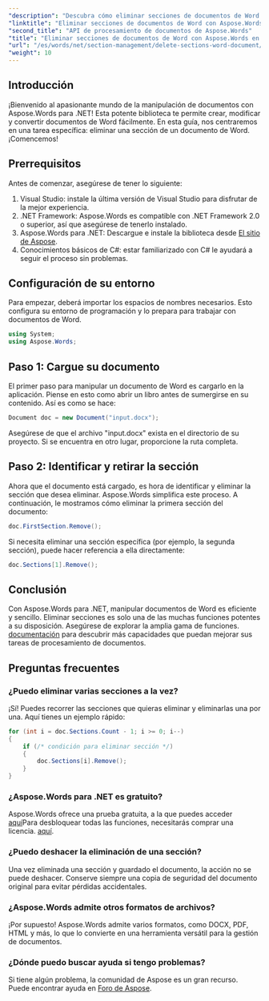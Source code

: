```yaml
---
"description": "Descubra cómo eliminar secciones de documentos de Word de forma eficiente con Aspose.Words para .NET. Esta guía completa le explica los requisitos previos."
"linktitle": "Eliminar secciones de documentos de Word con Aspose.Words en .NET"
"second_title": "API de procesamiento de documentos de Aspose.Words"
"title": "Eliminar secciones de documentos de Word con Aspose.Words en .NET"
"url": "/es/words/net/section-management/delete-sections-word-document/"
"weight": 10
---
```


## Introducción

¡Bienvenido al apasionante mundo de la manipulación de documentos con Aspose.Words para .NET! Esta potente biblioteca te permite crear, modificar y convertir documentos de Word fácilmente. En esta guía, nos centraremos en una tarea específica: eliminar una sección de un documento de Word. ¡Comencemos!

## Prerrequisitos

Antes de comenzar, asegúrese de tener lo siguiente:

1. Visual Studio: instale la última versión de Visual Studio para disfrutar de la mejor experiencia.
2. .NET Framework: Aspose.Words es compatible con .NET Framework 2.0 o superior, así que asegúrese de tenerlo instalado.
3. Aspose.Words para .NET: Descargue e instale la biblioteca desde [El sitio de Aspose](https://releases.aspose.com/words/net/).
4. Conocimientos básicos de C#: estar familiarizado con C# le ayudará a seguir el proceso sin problemas.

## Configuración de su entorno

Para empezar, deberá importar los espacios de nombres necesarios. Esto configura su entorno de programación y lo prepara para trabajar con documentos de Word.

```csharp
using System;
using Aspose.Words;
```

## Paso 1: Cargue su documento

El primer paso para manipular un documento de Word es cargarlo en la aplicación. Piense en esto como abrir un libro antes de sumergirse en su contenido. Así es como se hace:

```csharp
Document doc = new Document("input.docx");
```

Asegúrese de que el archivo "input.docx" exista en el directorio de su proyecto. Si se encuentra en otro lugar, proporcione la ruta completa.

## Paso 2: Identificar y retirar la sección

Ahora que el documento está cargado, es hora de identificar y eliminar la sección que desea eliminar. Aspose.Words simplifica este proceso. A continuación, le mostramos cómo eliminar la primera sección del documento:

```csharp
doc.FirstSection.Remove();
```

Si necesita eliminar una sección específica (por ejemplo, la segunda sección), puede hacer referencia a ella directamente:

```csharp
doc.Sections[1].Remove();
```

## Conclusión

Con Aspose.Words para .NET, manipular documentos de Word es eficiente y sencillo. Eliminar secciones es solo una de las muchas funciones potentes a su disposición. Asegúrese de explorar la amplia gama de funciones. [documentación](https://reference.aspose.com/words/net/) para descubrir más capacidades que puedan mejorar sus tareas de procesamiento de documentos.

## Preguntas frecuentes

### ¿Puedo eliminar varias secciones a la vez?
¡Sí! Puedes recorrer las secciones que quieras eliminar y eliminarlas una por una. Aquí tienes un ejemplo rápido:

```csharp
for (int i = doc.Sections.Count - 1; i >= 0; i--)
{
    if (/* condición para eliminar sección */)
    {
        doc.Sections[i].Remove();
    }
}
```

### ¿Aspose.Words para .NET es gratuito?
Aspose.Words ofrece una prueba gratuita, a la que puedes acceder [aquí](https://releases.aspose.com/)Para desbloquear todas las funciones, necesitarás comprar una licencia. [aquí](https://purchase.aspose.com/buy).

### ¿Puedo deshacer la eliminación de una sección?
Una vez eliminada una sección y guardado el documento, la acción no se puede deshacer. Conserve siempre una copia de seguridad del documento original para evitar pérdidas accidentales.

### ¿Aspose.Words admite otros formatos de archivos?
¡Por supuesto! Aspose.Words admite varios formatos, como DOCX, PDF, HTML y más, lo que lo convierte en una herramienta versátil para la gestión de documentos.

### ¿Dónde puedo buscar ayuda si tengo problemas?
Si tiene algún problema, la comunidad de Aspose es un gran recurso. Puede encontrar ayuda en [Foro de Aspose](https://forum.aspose.com/c/words/8).